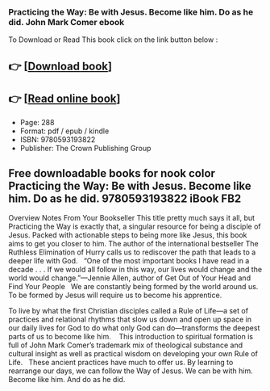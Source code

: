 ### Practicing the Way: Be with Jesus. Become like him. Do as he did. John Mark Comer ebook

To Download or Read This book click on the link button below :

## 👉  [**[Download book](http://ebooksharez.info/download.php?group=book&from=github.com&id=696174&lnk=1079 "Download book")**]

## 👉  [**[Read online book](http://ebooksharez.info/download.php?group=book&from=github.com&id=696174&lnk=1079 "Read online book")**]


* Page: 288
* Format: pdf / epub / kindle
* ISBN: 9780593193822
* Publisher: The Crown Publishing Group



## Free downloadable books for nook color Practicing the Way: Be with Jesus. Become like him. Do as he did. 9780593193822 iBook FB2


Overview
Notes From Your Bookseller This title pretty much says it all, but Practicing the Way is exactly that, a singular resource for being a disciple of Jesus. Packed with actionable steps to being more like Jesus, this book aims to get you closer to him. The author of the international bestseller The Ruthless Elimination of Hurry calls us to rediscover the path that leads to a deeper life with God.
  
 “One of the most important books I have read in a decade . . . If we would all follow in this way, our lives would change and the world would change.”—Jennie Allen, author of Get Out of Your Head and Find Your People
  
 We are constantly being formed by the world around us. To be formed by Jesus will require us to become his apprentice. 
 
 To live by what the first Christian disciples called a Rule of Life—a set of practices and relational rhythms that slow us down and open up space in our daily lives for God to do what only God can do—transforms the deepest parts of us to become like him. 
  
 This introduction to spiritual formation is full of John Mark Comer’s trademark mix of theological substance and cultural insight as well as practical wisdom on developing your own Rule of Life.
  
 These ancient practices have much to offer us. By learning to rearrange our days, we can follow the Way of Jesus. We can be with him. Become like him. And do as he did.



